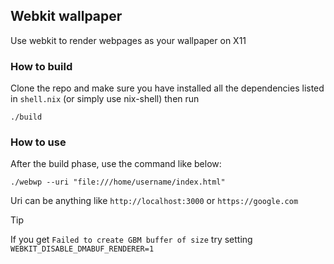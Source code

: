 ## Webkit wallpaper
Use webkit to render webpages as your wallpaper on X11
### How to build
Clone the repo and make sure you have installed all the dependencies listed in `shell.nix` (or simply use nix-shell) then run
```
./build
```
### How to use
After the build phase, use the command like below:
```
./webwp --uri "file:///home/username/index.html"
```
Uri can be anything like `http://localhost:3000` or `https://google.com`

> [!TIP]
> If you get `Failed to create GBM buffer of size` try setting `WEBKIT_DISABLE_DMABUF_RENDERER=1`
